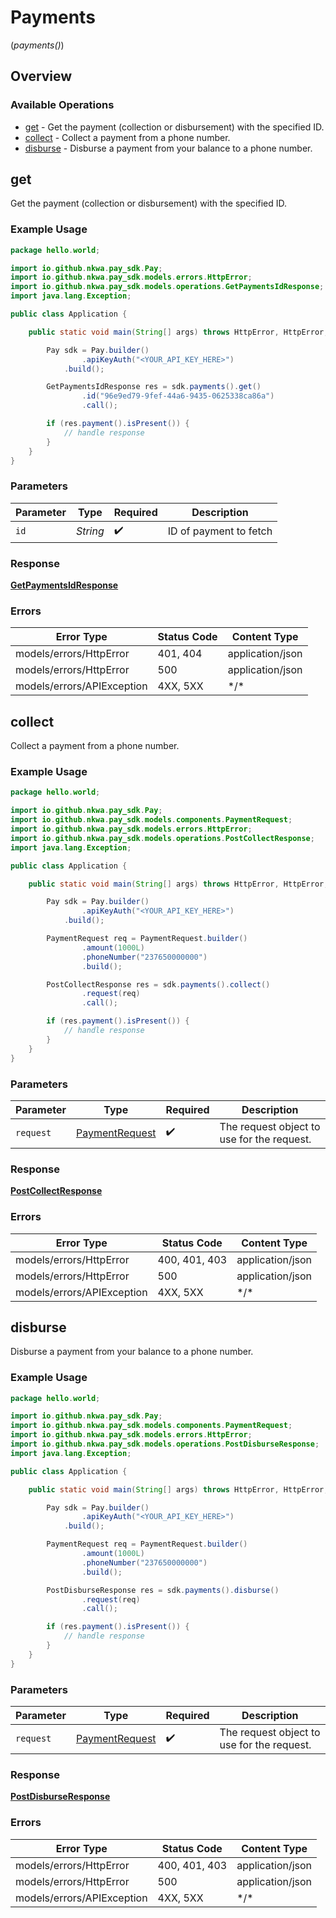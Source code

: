 # Payments
(*payments()*)

## Overview

### Available Operations

* [get](#get) - Get the payment (collection or disbursement) with the specified ID.
* [collect](#collect) - Collect a payment from a phone number.
* [disburse](#disburse) - Disburse a payment from your balance to a phone number.

## get

Get the payment (collection or disbursement) with the specified ID.

### Example Usage

```java
package hello.world;

import io.github.nkwa.pay_sdk.Pay;
import io.github.nkwa.pay_sdk.models.errors.HttpError;
import io.github.nkwa.pay_sdk.models.operations.GetPaymentsIdResponse;
import java.lang.Exception;

public class Application {

    public static void main(String[] args) throws HttpError, HttpError, Exception {

        Pay sdk = Pay.builder()
                .apiKeyAuth("<YOUR_API_KEY_HERE>")
            .build();

        GetPaymentsIdResponse res = sdk.payments().get()
                .id("96e9ed79-9fef-44a6-9435-0625338ca86a")
                .call();

        if (res.payment().isPresent()) {
            // handle response
        }
    }
}
```

### Parameters

| Parameter              | Type                   | Required               | Description            |
| ---------------------- | ---------------------- | ---------------------- | ---------------------- |
| `id`                   | *String*               | :heavy_check_mark:     | ID of payment to fetch |

### Response

**[GetPaymentsIdResponse](../../models/operations/GetPaymentsIdResponse.md)**

### Errors

| Error Type                 | Status Code                | Content Type               |
| -------------------------- | -------------------------- | -------------------------- |
| models/errors/HttpError    | 401, 404                   | application/json           |
| models/errors/HttpError    | 500                        | application/json           |
| models/errors/APIException | 4XX, 5XX                   | \*/\*                      |

## collect

Collect a payment from a phone number.

### Example Usage

```java
package hello.world;

import io.github.nkwa.pay_sdk.Pay;
import io.github.nkwa.pay_sdk.models.components.PaymentRequest;
import io.github.nkwa.pay_sdk.models.errors.HttpError;
import io.github.nkwa.pay_sdk.models.operations.PostCollectResponse;
import java.lang.Exception;

public class Application {

    public static void main(String[] args) throws HttpError, HttpError, Exception {

        Pay sdk = Pay.builder()
                .apiKeyAuth("<YOUR_API_KEY_HERE>")
            .build();

        PaymentRequest req = PaymentRequest.builder()
                .amount(1000L)
                .phoneNumber("237650000000")
                .build();

        PostCollectResponse res = sdk.payments().collect()
                .request(req)
                .call();

        if (res.payment().isPresent()) {
            // handle response
        }
    }
}
```

### Parameters

| Parameter                                               | Type                                                    | Required                                                | Description                                             |
| ------------------------------------------------------- | ------------------------------------------------------- | ------------------------------------------------------- | ------------------------------------------------------- |
| `request`                                               | [PaymentRequest](../../models/shared/PaymentRequest.md) | :heavy_check_mark:                                      | The request object to use for the request.              |

### Response

**[PostCollectResponse](../../models/operations/PostCollectResponse.md)**

### Errors

| Error Type                 | Status Code                | Content Type               |
| -------------------------- | -------------------------- | -------------------------- |
| models/errors/HttpError    | 400, 401, 403              | application/json           |
| models/errors/HttpError    | 500                        | application/json           |
| models/errors/APIException | 4XX, 5XX                   | \*/\*                      |

## disburse

Disburse a payment from your balance to a phone number.

### Example Usage

```java
package hello.world;

import io.github.nkwa.pay_sdk.Pay;
import io.github.nkwa.pay_sdk.models.components.PaymentRequest;
import io.github.nkwa.pay_sdk.models.errors.HttpError;
import io.github.nkwa.pay_sdk.models.operations.PostDisburseResponse;
import java.lang.Exception;

public class Application {

    public static void main(String[] args) throws HttpError, HttpError, Exception {

        Pay sdk = Pay.builder()
                .apiKeyAuth("<YOUR_API_KEY_HERE>")
            .build();

        PaymentRequest req = PaymentRequest.builder()
                .amount(1000L)
                .phoneNumber("237650000000")
                .build();

        PostDisburseResponse res = sdk.payments().disburse()
                .request(req)
                .call();

        if (res.payment().isPresent()) {
            // handle response
        }
    }
}
```

### Parameters

| Parameter                                               | Type                                                    | Required                                                | Description                                             |
| ------------------------------------------------------- | ------------------------------------------------------- | ------------------------------------------------------- | ------------------------------------------------------- |
| `request`                                               | [PaymentRequest](../../models/shared/PaymentRequest.md) | :heavy_check_mark:                                      | The request object to use for the request.              |

### Response

**[PostDisburseResponse](../../models/operations/PostDisburseResponse.md)**

### Errors

| Error Type                 | Status Code                | Content Type               |
| -------------------------- | -------------------------- | -------------------------- |
| models/errors/HttpError    | 400, 401, 403              | application/json           |
| models/errors/HttpError    | 500                        | application/json           |
| models/errors/APIException | 4XX, 5XX                   | \*/\*                      |